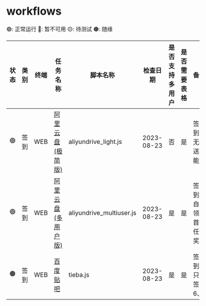 # workflows
🟢: 正常运行 🔴: 暂不可用 🟡: 待测试 🟤: 随缘

| 状态 | 类别 | 终端 | 任务名称 | 脚本名称 | 检查日期 | 是否支持多用户 | 是否需要表格 |备注 |使用步骤 |
| --- | --- | --- | --- | --- | --- | --- | --- | --- | --- |
| 🟢️ | 签到 | WEB | [阿里云盘(极简版)](https://www.aliyundrive.com) | aliyundrive_light.js | 2023-08-23 | 否 | 是 | 签到，无推送功能 |待编写 |
| 🟢️ | 签到 | WEB | [阿里云盘(多用户版)](https://www.aliyundrive.com) | aliyundrive_multiuser.js | 2023-08-23 | 是 | 是 | 签到、自动领取首个任务奖励 |待编写 |
| 🟤 | 签到 | WEB | [百度贴吧](https://tieba.baidu.com) | tieba.js | 2023-08-23 | 是 | 是 | 签到、只能签6、
